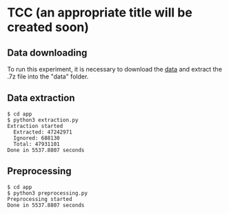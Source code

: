 # TCC (an appropriate title will be created soon)

## Data downloading

To run this experiment, it is necessary to download the [data](https://archive.org/download/stackexchange/stackoverflow.com-Posts.7z) and extract the .7z file into the "data" folder. 

## Data extraction
```shell
$ cd app
$ python3 extraction.py
Extraction started
  Extracted: 47242971
  Ignored: 688130
  Total: 47931101
Done in 5537.8807 seconds
```

## Preprocessing
```shell
$ cd app
$ python3 preprocessing.py
Preprocessing started
Done in 5537.8807 seconds
```